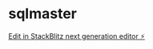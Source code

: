 # sqlmaster

[Edit in StackBlitz next generation editor ⚡️](https://stackblitz.com/~/github.com/mattijsing/sqlmaster)
